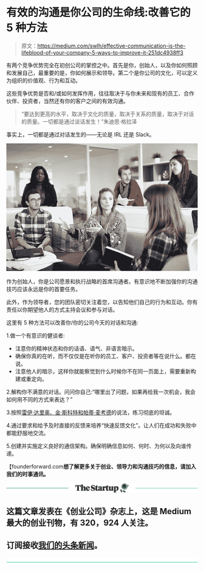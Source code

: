 # 有效的沟通是你公司的生命线:改善它的 5 种方法

> 原文：<https://medium.com/swlh/effective-communication-is-the-lifeblood-of-your-company-5-ways-to-improve-it-251dc4938ff3>

有两个竞争优势完全在初创公司的掌控之中。首先是你，创始人，以及你如何照顾和发展自己，最重要的是，你如何展示和领导。第二个是你公司的文化，可以定义为组织的价值观、行为和互动。

这些竞争优势是否和/或如何发挥作用，往往取决于与你未来和现有的员工、合作伙伴、投资者，当然还有你的客户之间的有效沟通。

> “要达到更高的水平，取决于文化的质量，取决于关系的质量，取决于对话的质量。一切都是通过谈话发生！”朱迪思·格拉泽

事实上，一切都是通过对话发生的——无论是 IRL 还是 Slack。

![](img/02b625590d515d77621b33492cca338b.png)

作为创始人，你是公司愿景和执行战略的首席沟通者。有意识地不断加强你的沟通技巧应该永远是你的首要任务。

此外，作为领导者，您的团队密切关注着您，以告知他们自己的行为和互动。你有责任以你期望他人的方式主持会议和参与对话。

这里有 5 种方法可以改善你/你的公司今天的对话和沟通:

1.做一个有意识的健谈者:

*   注意你的精神状态和你的话语、语气、非语言暗示。
*   确保你真的在听，而不仅仅是在听你的员工、客户、投资者等在说什么。都在说。
*   注意他人的暗示，这样你就能察觉到什么时候你不在同一页面上，需要重新构建或重定向。

2.解构你不满意的对话。问问你自己:“哪里出了问题，如果再给我一次机会，我会如何用不同的方式来表达？”

3.按照[雷伊·达里奥、金·斯科特和帕蒂·麦考德](http://founderforward.com/resources/)的说法，练习彻底的坦诚。

4.通过要求和给予及时直接的反馈来培养“快速反馈文化”。让人们在成功和失败中都能舒服地交流。

5.创建并实施定义良好的通信架构。确保明确信息如何、何时、为何以及向谁传递。

【founderforward.com**想了解更多关于创业、领导力和沟通技巧的信息，请加入我们的时事通讯。**

[![](img/308a8d84fb9b2fab43d66c117fcc4bb4.png)](https://medium.com/swlh)

## 这篇文章发表在《创业公司》杂志上，这是 Medium 最大的创业刊物，有 320，924 人关注。

## 订阅接收[我们的头条新闻](http://growthsupply.com/the-startup-newsletter/)。

[![](img/b0164736ea17a63403e660de5dedf91a.png)](https://medium.com/swlh)